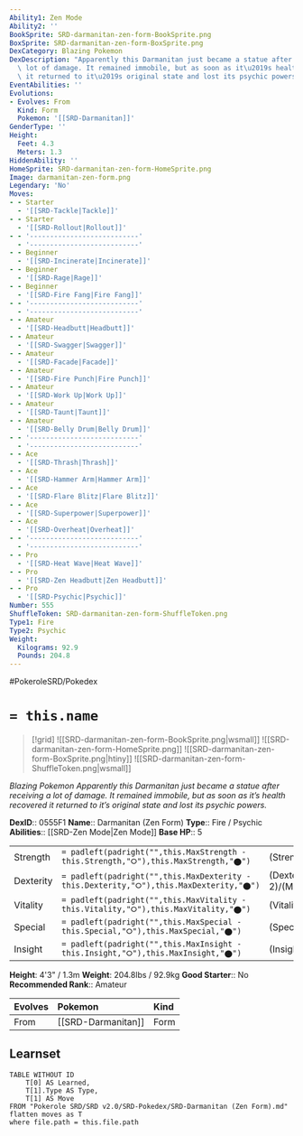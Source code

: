 ```yaml
---
Ability1: Zen Mode
Ability2: ''
BookSprite: SRD-darmanitan-zen-form-BookSprite.png
BoxSprite: SRD-darmanitan-zen-form-BoxSprite.png
DexCategory: Blazing Pokemon
DexDescription: "Apparently this Darmanitan just became a statue after receiving a\
  \ lot of damage. It remained immobile, but as soon as it\u2019s health recovered\
  \ it returned to it\u2019s original state and lost its psychic powers."
EventAbilities: ''
Evolutions:
- Evolves: From
  Kind: Form
  Pokemon: '[[SRD-Darmanitan]]'
GenderType: ''
Height:
  Feet: 4.3
  Meters: 1.3
HiddenAbility: ''
HomeSprite: SRD-darmanitan-zen-form-HomeSprite.png
Image: darmanitan-zen-form.png
Legendary: 'No'
Moves:
- - Starter
  - '[[SRD-Tackle|Tackle]]'
- - Starter
  - '[[SRD-Rollout|Rollout]]'
- - '---------------------------'
  - '---------------------------'
- - Beginner
  - '[[SRD-Incinerate|Incinerate]]'
- - Beginner
  - '[[SRD-Rage|Rage]]'
- - Beginner
  - '[[SRD-Fire Fang|Fire Fang]]'
- - '---------------------------'
  - '---------------------------'
- - Amateur
  - '[[SRD-Headbutt|Headbutt]]'
- - Amateur
  - '[[SRD-Swagger|Swagger]]'
- - Amateur
  - '[[SRD-Facade|Facade]]'
- - Amateur
  - '[[SRD-Fire Punch|Fire Punch]]'
- - Amateur
  - '[[SRD-Work Up|Work Up]]'
- - Amateur
  - '[[SRD-Taunt|Taunt]]'
- - Amateur
  - '[[SRD-Belly Drum|Belly Drum]]'
- - '---------------------------'
  - '---------------------------'
- - Ace
  - '[[SRD-Thrash|Thrash]]'
- - Ace
  - '[[SRD-Hammer Arm|Hammer Arm]]'
- - Ace
  - '[[SRD-Flare Blitz|Flare Blitz]]'
- - Ace
  - '[[SRD-Superpower|Superpower]]'
- - Ace
  - '[[SRD-Overheat|Overheat]]'
- - '---------------------------'
  - '---------------------------'
- - Pro
  - '[[SRD-Heat Wave|Heat Wave]]'
- - Pro
  - '[[SRD-Zen Headbutt|Zen Headbutt]]'
- - Pro
  - '[[SRD-Psychic|Psychic]]'
Number: 555
ShuffleToken: SRD-darmanitan-zen-form-ShuffleToken.png
Type1: Fire
Type2: Psychic
Weight:
  Kilograms: 92.9
  Pounds: 204.8
---
```


#PokeroleSRD/Pokedex

# `= this.name`

> [!grid]
> ![[SRD-darmanitan-zen-form-BookSprite.png|wsmall]]
> ![[SRD-darmanitan-zen-form-HomeSprite.png]]
> ![[SRD-darmanitan-zen-form-BoxSprite.png|htiny]]
> ![[SRD-darmanitan-zen-form-ShuffleToken.png|wsmall]]


*Blazing Pokemon*
*Apparently this Darmanitan just became a statue after receiving a lot of damage. It remained immobile, but as soon as it’s health recovered it returned to it’s original state and lost its psychic powers.*

**DexID**:: 0555F1
**Name**:: Darmanitan (Zen Form)
**Type**:: Fire / Psychic
**Abilities**:: [[SRD-Zen Mode|Zen Mode]]
**Base HP**:: 5

|           |                                                                                        |                                          |
| --------- | -------------------------------------------------------------------------------------- | ---------------------------------------- |
| Strength  | `= padleft(padright("",this.MaxStrength - this.Strength,"⭘"),this.MaxStrength,"⬤")`    | (Strength::1)/(MaxStrength::3)   |
| Dexterity | `= padleft(padright("",this.MaxDexterity - this.Dexterity,"⭘"),this.MaxDexterity,"⬤")` | (Dexterity:: 2)/(MaxDexterity::4) |
| Vitality  | `= padleft(padright("",this.MaxVitality - this.Vitality,"⭘"),this.MaxVitality,"⬤")`    | (Vitality::3)/(MaxVitality::6)   |
| Special   | `= padleft(padright("",this.MaxSpecial - this.Special,"⭘"),this.MaxSpecial,"⬤")`       | (Special::3)/(MaxSpecial::7)     |
| Insight   | `= padleft(padright("",this.MaxInsight - this.Insight,"⭘"),this.MaxInsight,"⬤")`       | (Insight::3)/(MaxInsight::6)     |

**Height**: 4'3" / 1.3m
**Weight**: 204.8lbs / 92.9kg
**Good Starter**:: No
**Recommended Rank**:: Amateur

| Evolves   | Pokemon            | Kind   |
|:----------|:-------------------|:-------|
| From      | [[SRD-Darmanitan]] | Form   |

## Learnset

```dataview
TABLE WITHOUT ID
    T[0] AS Learned,
    T[1].Type AS Type,
    T[1] AS Move
FROM "Pokerole SRD/SRD v2.0/SRD-Pokedex/SRD-Darmanitan (Zen Form).md"
flatten moves as T
where file.path = this.file.path
```
